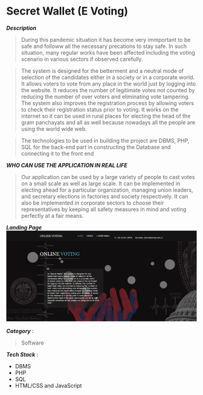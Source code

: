 # Secret Wallet (E Voting) 

***Description***
> During this pandemic situation it has become very immportant to be safe and followw all the necessary precations to stay safe. In such situation, many regular works have been affected including the voting scenario in various sectors if observed carefully.

> The system is designed for the betterment and a neutral mode of selection of the
candidates either in a society or in a corporate world. It allows voters to vote from any place in the world just by logging into the
website. 
> It reduces the number of legitimate votes not counted by reducing the
number of over voters and eliminating vote tampering. The system also improves
the registration process by allowing voters to check their registration status prior to
voting. It works on the internet so it can be used in rural places for electing the
head of the gram panchayats and all as well because nowadays all the people are
using the world wide web.

> The technologies to be used in building the project are DBMS, PHP, SQL for the
back-end part in constructing the Database and connecting it to the front end

***WHO CAN USE THE APPLICATION IN REAL LIFE***
> Our application can be used by a large variety of people to cast votes on a small
scale as well as large scale.
> It can be implemented in electing ahead for a particular organization, managing union leaders, and secretary elections in factories and society respectively. 
> It can also be implemented in corporate sectors to choose their representatives by keeping all safety measures in mind and voting perfectly at a fair means.

***Landing Page***
![](Capture.PNG)

***Category*** :
> Software

***Tech Stack*** :

- DBMS
- PHP
- SQL
- HTML/CSS and JavaScript
